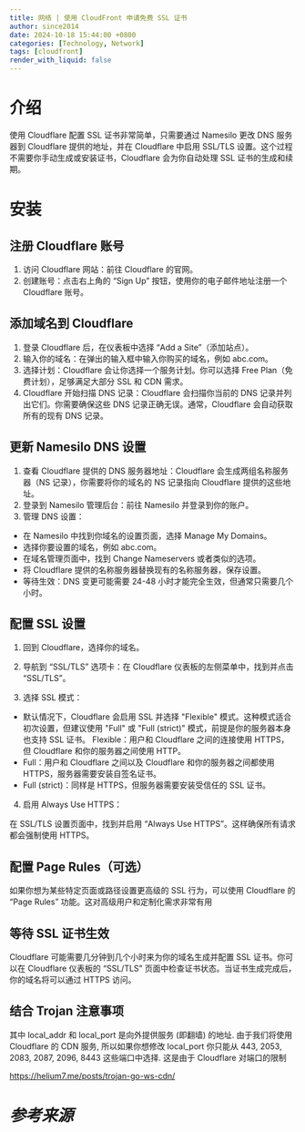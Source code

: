 ```yaml
---
title: 网络 | 使用 CloudFront 申请免费 SSL 证书
author: since2014
date: 2024-10-18 15:44:00 +0800
categories: [Technology, Network]
tags: [cloudfront]
render_with_liquid: false
---
```


# 介绍

使用 Cloudflare 配置 SSL 证书非常简单，只需要通过 Namesilo 更改 DNS 服务器到 Cloudflare 提供的地址，并在 Cloudflare 中启用 SSL/TLS 设置。这个过程不需要你手动生成或安装证书，Cloudflare 会为你自动处理 SSL 证书的生成和续期。

# 安装

## 注册 Cloudflare 账号

1. 访问 Cloudflare 网站：前往 Cloudflare 的官网。
2. 创建账号：点击右上角的 “Sign Up” 按钮，使用你的电子邮件地址注册一个 Cloudflare 账号。

## 添加域名到 Cloudflare


1. 登录 Cloudflare 后，在仪表板中选择 “Add a Site”（添加站点）。
2. 输入你的域名：在弹出的输入框中输入你购买的域名，例如 abc.com。
3. 选择计划：Cloudflare 会让你选择一个服务计划。你可以选择 Free Plan（免费计划），足够满足大部分 SSL 和 CDN 需求。
4. Cloudflare 开始扫描 DNS 记录：Cloudflare 会扫描你当前的 DNS 记录并列出它们。你需要确保这些 DNS 记录正确无误。通常，Cloudflare 会自动获取所有的现有 DNS 记录。


## 更新 Namesilo DNS 设置

1. 查看 Cloudflare 提供的 DNS 服务器地址：Cloudflare 会生成两组名称服务器（NS 记录），你需要将你的域名的 NS 记录指向 Cloudflare 提供的这些地址。
2. 登录到 Namesilo 管理后台：前往 Namesilo 并登录到你的账户。
3. 管理 DNS 设置：
  + 在 Namesilo 中找到你域名的设置页面，选择 Manage My Domains。
  + 选择你要设置的域名，例如 abc.com。
  + 在域名管理页面中，找到 Change Nameservers 或者类似的选项。
  + 将 Cloudflare 提供的名称服务器替换现有的名称服务器，保存设置。
  + 等待生效：DNS 变更可能需要 24-48 小时才能完全生效，但通常只需要几个小时。

## 配置 SSL 设置

1. 回到 Cloudflare，选择你的域名。

2. 导航到 “SSL/TLS” 选项卡：在 Cloudflare 仪表板的左侧菜单中，找到并点击 “SSL/TLS”。

3. 选择 SSL 模式：

+ 默认情况下，Cloudflare 会启用 SSL 并选择 "Flexible" 模式。这种模式适合初次设置，但建议使用 "Full" 或 "Full (strict)" 模式，前提是你的服务器本身也支持 SSL 证书。
Flexible：用户和 Cloudflare 之间的连接使用 HTTPS，但 Cloudflare 和你的服务器之间使用 HTTP。
+ Full：用户和 Cloudflare 之间以及 Cloudflare 和你的服务器之间都使用 HTTPS，服务器需要安装自签名证书。
+ Full (strict)：同样是 HTTPS，但服务器需要安装受信任的 SSL 证书。

4. 启用 Always Use HTTPS：

在 SSL/TLS 设置页面中，找到并启用 “Always Use HTTPS”。这样确保所有请求都会强制使用 HTTPS。


## 配置 Page Rules（可选）

如果你想为某些特定页面或路径设置更高级的 SSL 行为，可以使用 Cloudflare 的 “Page Rules” 功能。这对高级用户和定制化需求非常有用

## 等待 SSL 证书生效

Cloudflare 可能需要几分钟到几个小时来为你的域名生成并配置 SSL 证书。你可以在 Cloudflare 仪表板的 “SSL/TLS” 页面中检查证书状态。当证书生成完成后，你的域名将可以通过 HTTPS 访问。

## 结合 Trojan 注意事项

其中 local_addr 和 local_port 是向外提供服务 (即翻墙) 的地址. 由于我们将使用 Cloudflare 的 CDN 服务, 所以如果你想修改 local_port 你只能从 443, 2053, 2083, 2087, 2096, 8443 这些端口中选择. 这是由于 Cloudflare 对端口的限制

https://helium7.me/posts/trojan-go-ws-cdn/

# *参考来源*





